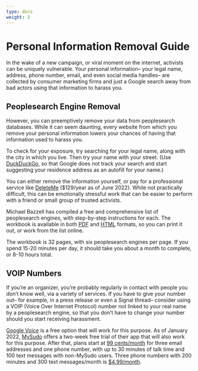 ```yaml
---
type: docs
weight: 2
---
```


# Personal Information Removal Guide
In the wake of a new campaign, or viral moment on the internet, activists can be uniquely vulnerable.
Your personal information– your legal name, address, phone number, email, and even social media
handles– are collected by consumer marketing firms and just a Google search away from bad actors
using that information to harass you. 

## Peoplesearch Engine Removal
However, you can preemptively remove your data from peoplesearch databases. While it can seem
daunting, every website from which you remove your personal information lowers your chances of
having that information used to harass you. 

To check for your exposure, try searching for your legal name, along with the city in which you
live. Then try your name with your street. (Use [DuckDuckGo](https://duckduckgo.com/), so that
Google does not track your search and start suggesting your residence address as an autofill for
your name.)

You can either remove the information yourself, or pay for a professional service like
[DeleteMe](https://joindeleteme.com/) ($129/year as of June 2022). While not practically difficult,
this can be emotionally stressful work that can be easier to perform with a friend or small group of
trusted activists.

Michael Bazzell has compiled a free and comprehensive list of peoplesearch engines, with
step-by-step instructions for each. The workbook is available in both [PDF](https://inteltechniques.com/data/workbook.pdf)
and [HTML](https://inteltechniques.com/workbook.html) formats, so you can print it out, or work from
the list online.

The workbook is 32 pages, with six peoplesearch engines per page. If you spend 15-20 minutes per
day, it should take you about a month to complete, or 8-10 hours total.

## VOIP Numbers
If you’re an organizer, you’re probably regularly in contact with people you don’t know well, via a
variety of services. If you have to give your number out– for example, in a press release or even a
Signal thread– consider using a VOIP (Voice Over Internet Protocol) number not linked to your real
name by a peoplesearch engine, so that you don’t have to change your number should you start
receiving harassment.

[Google Voice](https://voice.google.com/u/0/about) is a free option that will work for this purpose.
As of January 2022, [MySudo](https://mysudo.com/) offers a
two-week free trial of their app that will also work for this purpose. After that, plans start at
[99 cents/month](https://support.mysudo.com/hc/en-us/articles/360020179513-What-do-I-get-with-my-SudoGo-paid-subscription-)
for three email addresses and one phone number, with up to 30 minutes of talk time and
100 text messages with non-MySudo users. Three phone numbers with 200 minutes and 300 text
messages/month is [$4.99/month](https://support.mysudo.com/hc/en-us/articles/360019979314-What-do-I-get-with-my-SudoPro-paid-subscription-).
